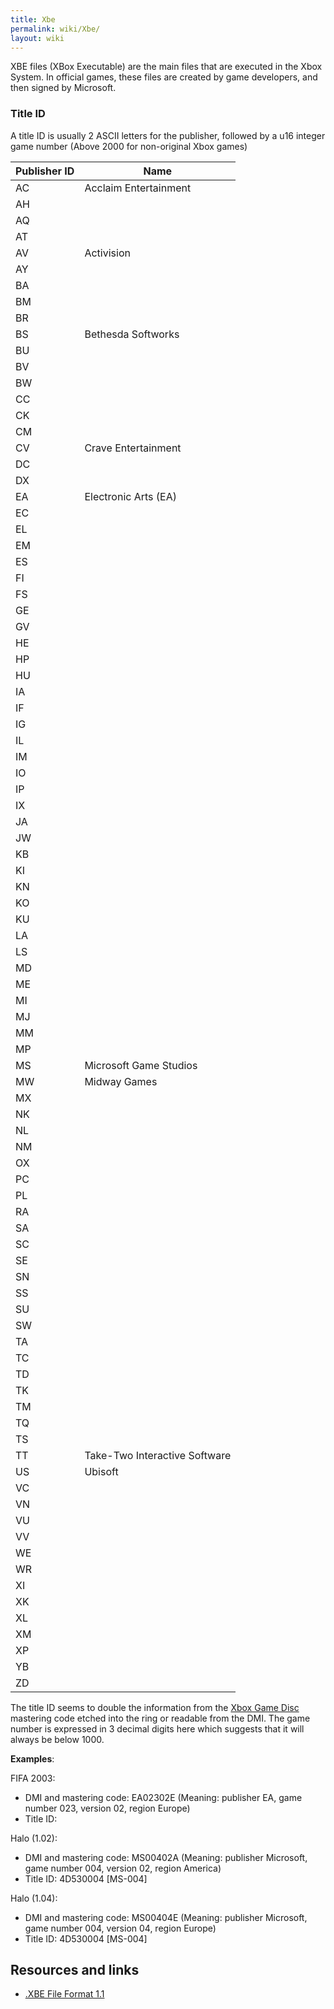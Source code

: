 ```yaml
---
title: Xbe
permalink: wiki/Xbe/
layout: wiki
---
```


XBE files (XBox Executable) are the main files that are executed in the
Xbox System. In official games, these files are created by game
developers, and then signed by Microsoft.

### Title ID

A title ID is usually 2 ASCII letters for the publisher, followed by a
u16 integer game number (Above 2000 for non-original Xbox games)

| Publisher ID | Name                          |
|--------------|-------------------------------|
| AC           | Acclaim Entertainment         |
| AH           |                               |
| AQ           |                               |
| AT           |                               |
| AV           | Activision                    |
| AY           |                               |
| BA           |                               |
| BM           |                               |
| BR           |                               |
| BS           | Bethesda Softworks            |
| BU           |                               |
| BV           |                               |
| BW           |                               |
| CC           |                               |
| CK           |                               |
| CM           |                               |
| CV           | Crave Entertainment           |
| DC           |                               |
| DX           |                               |
| EA           | Electronic Arts (EA)          |
| EC           |                               |
| EL           |                               |
| EM           |                               |
| ES           |                               |
| FI           |                               |
| FS           |                               |
| GE           |                               |
| GV           |                               |
| HE           |                               |
| HP           |                               |
| HU           |                               |
| IA           |                               |
| IF           |                               |
| IG           |                               |
| IL           |                               |
| IM           |                               |
| IO           |                               |
| IP           |                               |
| IX           |                               |
| JA           |                               |
| JW           |                               |
| KB           |                               |
| KI           |                               |
| KN           |                               |
| KO           |                               |
| KU           |                               |
| LA           |                               |
| LS           |                               |
| MD           |                               |
| ME           |                               |
| MI           |                               |
| MJ           |                               |
| MM           |                               |
| MP           |                               |
| MS           | Microsoft Game Studios        |
| MW           | Midway Games                  |
| MX           |                               |
| NK           |                               |
| NL           |                               |
| NM           |                               |
| OX           |                               |
| PC           |                               |
| PL           |                               |
| RA           |                               |
| SA           |                               |
| SC           |                               |
| SE           |                               |
| SN           |                               |
| SS           |                               |
| SU           |                               |
| SW           |                               |
| TA           |                               |
| TC           |                               |
| TD           |                               |
| TK           |                               |
| TM           |                               |
| TQ           |                               |
| TS           |                               |
| TT           | Take-Two Interactive Software |
| US           | Ubisoft                       |
| VC           |                               |
| VN           |                               |
| VU           |                               |
| VV           |                               |
| WE           |                               |
| WR           |                               |
| XI           |                               |
| XK           |                               |
| XL           |                               |
| XM           |                               |
| XP           |                               |
| YB           |                               |
| ZD           |                               |

The title ID seems to double the information from the [Xbox Game
Disc](/wiki/Xbox_Game_Disc "wikilink") mastering code etched into the ring or
readable from the DMI. The game number is expressed in 3 decimal digits
here which suggests that it will always be below 1000.

**Examples**:

FIFA 2003:

-   DMI and mastering code: EA02302E (Meaning: publisher EA, game number
    023, version 02, region Europe)
-   Title ID:

Halo (1.02):

-   DMI and mastering code: MS00402A (Meaning: publisher Microsoft, game
    number 004, version 02, region America)
-   Title ID: 4D530004 \[MS-004\]

Halo (1.04):

-   DMI and mastering code: MS00404E (Meaning: publisher Microsoft, game
    number 004, version 04, region Europe)
-   Title ID: 4D530004 \[MS-004\]

Resources and links
-------------------

-   [.XBE File Format 1.1](http://www.caustik.com/cxbx/download/xbe.htm)

